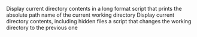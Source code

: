 Display current directory contents in a long format
script that prints the absolute path name of the current working directory
Display current directory contents, including hidden files
a script that changes the working directory to the previous one
